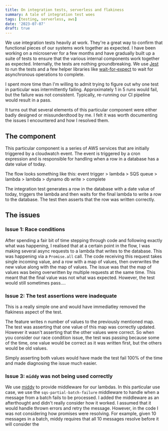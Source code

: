 ```yaml
---
title: On integration tests, serverless and flakiness
summary: A tale of integration test woes
tags: [testing, serverless, aws]
date: '2023-07-07'
draft: true
---
```


We use integration tests heavily at work. They're a great way to confirm that functional pieces
of our systems work together as expected. I have been working on a microserver for a few months
and have gradually built up a suite of tests to ensure that the various internal components work
together as expected.
Internally, the tests are nothing groundbreaking. We use [Jest](https://jestjs.io) to run the tests
and a few helper libraries like [wait-for-expect](https://www.npmjs.com/package/wait-for-expect) to
wait for asynchronous operations to complete.

I spent more time than I'm willing to admit trying to figure out why one test in particular was
intermittently failing. Approximately 1 in 5 runs would fail, but the failure was not consistent.
Typically, re-running our CI pipeline would result in a pass.

It turns out that several elements of this particular component were either badly designed or
missunderdtood by me. I felt it was worth documenting the issues I encountered and how I resolved
them.

## The component

This particular component is a series of AWS services that are initially triggered by a cloudwatch
event. The event is triggered by a cron expression and is responsible for handling when a row in a database
has a date value of today.

The flow looks something like this:
event trigger > lambda > SQS queue > lambda > lambda > dynamo db write > complete

The integration test generates a row in the database with a date value of today, triggers the lambda and
then waits for the final lambda to write a row to the database. The test then asserts that the row was
written correctly.

## The issues

### Issue 1: Race conditions

After spending a fair bit of time stepping through code and following exactly what was happening, I
realised that at a certain point in the flow, I was making several async requests to a lambda that writes
to the database. This was happening via a `Promise.all` call.
The code receiving this request takes single incoming value, and a row with a map of values, then overwrites the
new value along with the map of values. The issue was that the map of values was being overwritten by
multiple requests at the same time. This meant that the final value was not what was expected.
However, the test would still sometimes pass....

### Issue 2: The test assertions were inadequate

This is a really simple one and would have immediatley removed the flakiness aspect of the test.

The feature writes n number of values to the previously mentioned map. The test was asserting that one value
of this map was correctly updated. However it wasn't asserting that the other values were correct. So when you consider
our race condition issue, the test was passing because some of the time, one value would be correct as it was written
first, but the others would be old values.

Simply asserting both values would have made the test fail 100% of the time and made diagnosing the issue much easier.

### Issue 3: `middy` was not being used correctly

We use [middy](https://github.com/middyjs/middy) to provide middleware for our lambdas. In this particular use case,
we use the `sqs-partial-batch-failure` middleware to handle when a message from a batch fails to be processed.
I added the middleware as an afterthought and didn't really consider how it worked. I assumed that it would
handle thrown errors and retry the message. However, in the code I was not considering how promises were resolving.
For example, given 10 messages in a batch, middy requires that all 10 messages resolve before it will consider the
